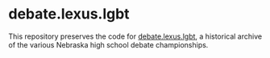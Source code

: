 # debate.lexus.lgbt

This repository preserves the code for [debate.lexus.lgbt](debate.lexus.lgbt), a historical archive of the various Nebraska high school debate championships.
